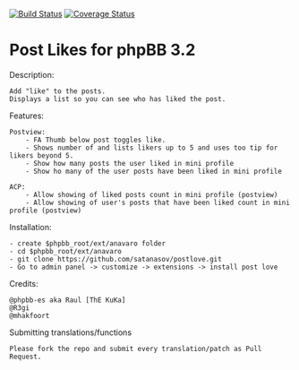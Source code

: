 [![Build Status](https://travis-ci.org/aught13/postlove.svg?branch=1.2.x)](https://travis-ci.org/aught13/postlove) [![Coverage Status](https://coveralls.io/repos/github/aught13/postlove/badge.svg?branch=1.2.x)](https://coveralls.io/github/aught13/postlove?branch=1.2.x)

Post Likes for phpBB 3.2
==========

Description:

    Add "like" to the posts.
    Displays a list so you can see who has liked the post.

Features:

    Postview:
        - FA Thumb below post toggles like.
        - Shows number of and lists likers up to 5 and uses too tip for likers beyond 5.
        - Show how many posts the user liked in mini profile
        - Show ho many of the user posts have been liked in mini profile
    
    ACP:
        - Allow showing of liked posts count in mini profile (postview)
        - Allow showing of user's posts that have been liked count in mini profile (postview)

Installation:

    - create $phpbb_root/ext/anavaro folder
    - cd $phpbb_root/ext/anavaro
    - git clone https://github.com/satanasov/postlove.git
    - Go to admin panel -> customize -> extensions -> install post love

Credits:

    @phpbb-es aka Raul [ThE KuKa]
	@R3gi
	@mhakfoort
    
Submitting translations/functions
    
    Please fork the repo and submit every translation/patch as Pull Request.
